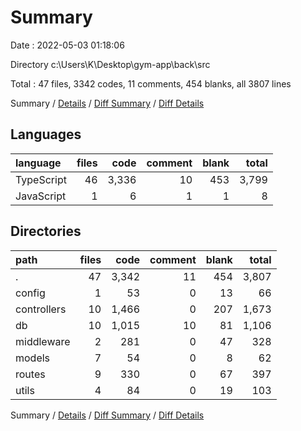 # Summary

Date : 2022-05-03 01:18:06

Directory c:\Users\K\Desktop\gym-app\back\src

Total : 47 files,  3342 codes, 11 comments, 454 blanks, all 3807 lines

Summary / [Details](details.md) / [Diff Summary](diff.md) / [Diff Details](diff-details.md)

## Languages
| language | files | code | comment | blank | total |
| :--- | ---: | ---: | ---: | ---: | ---: |
| TypeScript | 46 | 3,336 | 10 | 453 | 3,799 |
| JavaScript | 1 | 6 | 1 | 1 | 8 |

## Directories
| path | files | code | comment | blank | total |
| :--- | ---: | ---: | ---: | ---: | ---: |
| . | 47 | 3,342 | 11 | 454 | 3,807 |
| config | 1 | 53 | 0 | 13 | 66 |
| controllers | 10 | 1,466 | 0 | 207 | 1,673 |
| db | 10 | 1,015 | 10 | 81 | 1,106 |
| middleware | 2 | 281 | 0 | 47 | 328 |
| models | 7 | 54 | 0 | 8 | 62 |
| routes | 9 | 330 | 0 | 67 | 397 |
| utils | 4 | 84 | 0 | 19 | 103 |

Summary / [Details](details.md) / [Diff Summary](diff.md) / [Diff Details](diff-details.md)